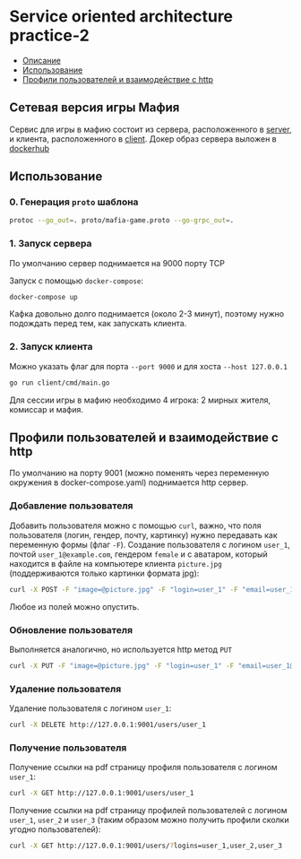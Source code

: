 # Service oriented architecture practice-2

- [Описание](#description)
- [Использование](#usage)
- [Профили пользователей и взаимодействие с http](#http)

<a name="description"></a> 
## Сетевая версия игры Мафия

Сервис для игры в мафию состоит из сервера, расположенного в [server](https://github.com/cherepasshka/mafia-game/tree/rest/game-server), и клиента, расположенного в [client](https://github.com/cherepasshka/mafia-game/tree/rest/client). Докер образ сервера выложен в [dockerhub](https://hub.docker.com/repository/docker/cherepashka/soa-practice-4)

<a name="usage"></a> 
## Использование

### 0. Генерация `proto` шаблона
```bash
protoc --go_out=. proto/mafia-game.proto --go-grpc_out=.
```

### 1. Запуск сервера
По умолчанию сервер поднимается на 9000 порту TCP

Запуск с помощью `docker-compose`:
```bash
docker-compose up
```
Кафка довольно долго поднимается (около 2-3 минут), поэтому нужно подождать перед тем, как запускать клиента.

### 2. Запуск клиента
Можно указать флаг для порта `--port 9000` и для хоста `--host 127.0.0.1`
```bash
go run client/cmd/main.go
```

Для сессии игры в мафию необходимо 4 игрока: 2 мирных жителя, комиссар и мафия.

<a name="http"></a> 
## Профили пользователей и взаимодействие с http
По умолчанию на порту 9001 (можно поменять через переменную окружения в docker-compose.yaml) поднимается http сервер.

### Добавление пользователя
Добавить пользователя можно с помощью `curl`, важно, что поля пользователя (логин, гендер, почту, картинку) нужно передавать как переменную формы (флаг `-F`).
Создание пользователя с логином `user_1`, почтой `user_1@example.com`, гендером `female` и с аватаром, который находится в файле на компьютере клиента `picture.jpg` (поддерживаются только картинки формата jpg):
```bash
curl -X POST -F "image=@picture.jpg" -F "login=user_1" -F "email=user_1@example.com" -F "gender=female" http://localhost:9001/users/user_1
```
Любое из полей можно опустить.
### Обновление пользователя
Выполняется аналогично, но используется http метод `PUT`
```bash
curl -X PUT -F "image=@picture.jpg" -F "login=user_1" -F "email=user_1@example.com" -F "gender=female" http://localhost:9001/users/user_1
```
### Удаление пользователя
Удаление пользователя с логином `user_1`:
```bash
curl -X DELETE http://127.0.0.1:9001/users/user_1
```
### Получение пользователя
Получение ссылки на pdf страницу профиля пользователя с логином `user_1`:
```bash
curl -X GET http://127.0.0.1:9001/users/user_1
```
Получение ссылки на pdf страницу профилей пользователей с логином `user_1`, `user_2` и `user_3` (таким образом можно получить профили сколки угодно пользователей):
```bash
curl -X GET http://127.0.0.1:9001/users/?logins=user_1,user_2,user_3
```
